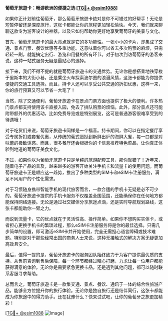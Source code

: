 **葡萄牙旅遊卡：畅游欧洲的便捷之选 [[TG💪+ @esim1088](https://t.me/s/esim1088)]**

如果你正计划前往葡萄牙，那么葡萄牙旅遊卡绝对是你不可错过的好帮手！无论是短暂停留还是深度旅行，这张卡都能让你的旅程更加轻松愉快。今天，我们就来聊聊这款专为游客设计的神器，以及它如何帮助你更好地享受葡萄牙的美景与文化。

首先，葡萄牙旅遊卡的最大亮点就是它的多功能性。一张小小的卡片，却集成了交通、景点门票、餐饮优惠等多重功能。这意味着你可以省去多次购票的麻烦，只需轻轻一刷，就能搞定出行、游览和用餐的所有环节。对于初次到访葡萄牙的游客来说，这种一站式服务无疑是最贴心的选择。

接下来，我们不得不提的就是葡萄牙旅遊卡的交通优势。无论你是想搭乘地铁穿梭于里斯本的大街小巷，还是乘坐火车探索波尔图的浪漫风情，这张卡都能为你提供便捷的交通工具选择。而且，持卡人还可以享受公共交通的折扣优惠，这样一来，你的旅行预算又可以节省一大笔了！

当然，除了交通便利，葡萄牙旅遊卡在景点门票方面也提供了极大的便利。许多热门景点都支持使用该卡直接入园，免去了排队购票的烦恼。此外，部分景点还可能附带额外的优惠活动，比如免费导览或是特别展览，这可是普通游客很难享受到的待遇哦！

对于吃货们来说，葡萄牙旅遊卡同样是一个福音。持卡期间，你可以在指定餐厅享受专属折扣或套餐优惠，从传统的葡式蛋挞到新鲜出炉的海鲜大餐，每一口都是对味蕾的极致诱惑。而且，很多餐厅还会根据你的卡信息推荐特色菜品，让你真正体验到地道的葡萄牙美食文化。

不过，如果你以为葡萄牙旅遊卡只是单纯的旅游配套工具，那你就错了！近年来，随着电子产品的普及，越来越多的游客开始关注手机卡和流量卡的使用问题。而葡萄牙旅遊卡正是顺应这一趋势，推出了多种类型的SIM卡和eSIM卡注册服务，满足不同用户的个性化需求。

对于习惯随身携带智能手机的现代旅客而言，一款合适的手机卡无疑是必不可少的。葡萄牙旅遊卡提供的手机卡服务不仅覆盖全国范围，还能确保你在任何地方都能保持网络连接。无论是通过社交媒体分享旅途点滴，还是实时导航规划路线，这张卡都能助你一臂之力。

而说到流量卡，它的优点就在于灵活性高、操作简单。如果你不想购买实体卡，或者担心更换手机卡的繁琐过程，那么eSIM卡注册服务将是你的最佳选择。只需几步简单的设置，即可激活eSIM卡并开始使用，完全无需担心语言障碍或技术难题。特别是对于那些经常出国的商务人士来说，这种无接触式的解决方案无疑更加高效且安全。

最后，值得一提的是，葡萄牙旅遊卡的服务团队始终致力于为客户提供最优质的支持。从售前咨询到售后保障，每一个环节都经过精心打磨，力求让每一位用户都能获得满意的体验。无论你是需要紧急更换卡品，还是遇到其他问题，都可以随时联系客服寻求帮助。

总而言之，葡萄牙旅遊卡是一款集交通、景点、餐饮、通讯于一体的综合性旅游产品，能够全方位提升你的旅行体验。无论你是独自旅行还是结伴同行，这张卡都能成为你旅途中的得力助手。还在犹豫什么？快来试试吧，让你的葡萄牙之旅更加精彩！

[[TG💪+ @esim1088](https://t.me/s/esim1088) ![Image](https://i.postimg.cc/4NQfJmqS/Snipaste-2025-05-13-00-14-12.png)]